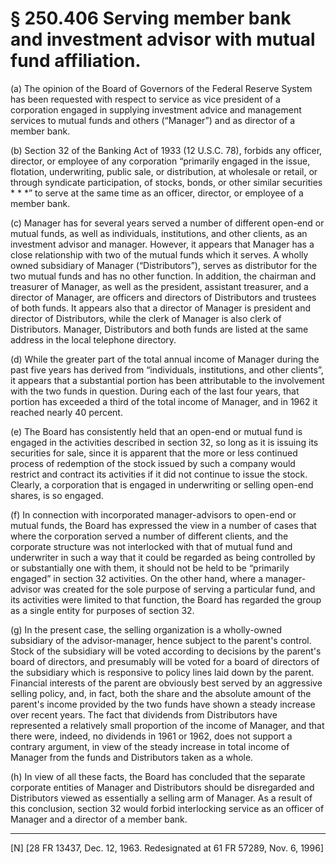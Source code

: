 # § 250.406   Serving member bank and investment advisor with mutual fund affiliation.

(a) The opinion of the Board of Governors of the Federal Reserve System has been requested with respect to service as vice president of a corporation engaged in supplying investment advice and management services to mutual funds and others (“Manager”) and as director of a member bank. 


(b) Section 32 of the Banking Act of 1933 (12 U.S.C. 78), forbids any officer, director, or employee of any corporation “primarily engaged in the issue, flotation, underwriting, public sale, or distribution, at wholesale or retail, or through syndicate participation, of stocks, bonds, or other similar securities * * *” to serve at the same time as an officer, director, or employee of a member bank. 


(c) Manager has for several years served a number of different open-end or mutual funds, as well as individuals, institutions, and other clients, as an investment advisor and manager. However, it appears that Manager has a close relationship with two of the mutual funds which it serves. A wholly owned subsidiary of Manager (“Distributors”), serves as distributor for the two mutual funds and has no other function. In addition, the chairman and treasurer of Manager, as well as the president, assistant treasurer, and a director of Manager, are officers and directors of Distributors and trustees of both funds. It appears also that a director of Manager is president and director of Distributors, while the clerk of Manager is also clerk of Distributors. Manager, Distributors and both funds are listed at the same address in the local telephone directory. 


(d) While the greater part of the total annual income of Manager during the past five years has derived from “individuals, institutions, and other clients”, it appears that a substantial portion has been attributable to the involvement with the two funds in question. During each of the last four years, that portion has exceeded a third of the total income of Manager, and in 1962 it reached nearly 40 percent. 


(e) The Board has consistently held that an open-end or mutual fund is engaged in the activities described in section 32, so long as it is issuing its securities for sale, since it is apparent that the more or less continued process of redemption of the stock issued by such a company would restrict and contract its activities if it did not continue to issue the stock. Clearly, a corporation that is engaged in underwriting or selling open-end shares, is so engaged. 


(f) In connection with incorporated manager-advisors to open-end or mutual funds, the Board has expressed the view in a number of cases that where the corporation served a number of different clients, and the corporate structure was not interlocked with that of mutual fund and underwriter in such a way that it could be regarded as being controlled by or substantially one with them, it should not be held to be “primarily engaged” in section 32 activities. On the other hand, where a manager-advisor was created for the sole purpose of serving a particular fund, and its activities were limited to that function, the Board has regarded the group as a single entity for purposes of section 32. 


(g) In the present case, the selling organization is a wholly-owned subsidiary of the advisor-manager, hence subject to the parent's control. Stock of the subsidiary will be voted according to decisions by the parent's board of directors, and presumably will be voted for a board of directors of the subsidiary which is responsive to policy lines laid down by the parent. Financial interests of the parent are obviously best served by an aggressive selling policy, and, in fact, both the share and the absolute amount of the parent's income provided by the two funds have shown a steady increase over recent years. The fact that dividends from Distributors have represented a relatively small proportion of the income of Manager, and that there were, indeed, no dividends in 1961 or 1962, does not support a contrary argument, in view of the steady increase in total income of Manager from the funds and Distributors taken as a whole. 


(h) In view of all these facts, the Board has concluded that the separate corporate entities of Manager and Distributors should be disregarded and Distributors viewed as essentially a selling arm of Manager. As a result of this conclusion, section 32 would forbid interlocking service as an officer of Manager and a director of a member bank.



---

[N] [28 FR 13437, Dec. 12, 1963. Redesignated at 61 FR 57289, Nov. 6, 1996] 





